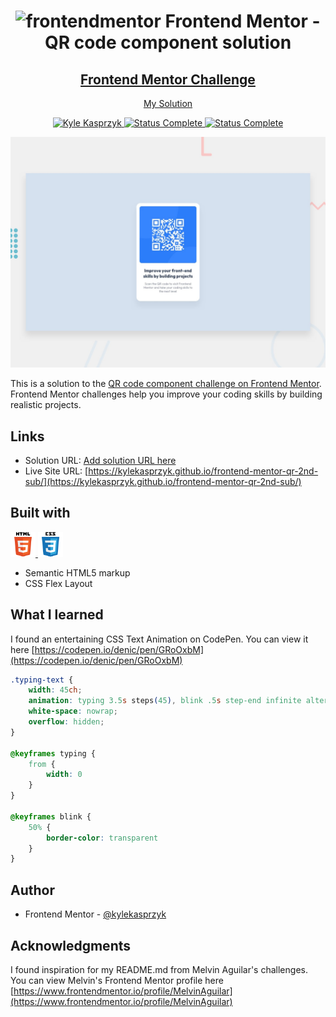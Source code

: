 <div id="top"></div>

<div align="center">
  <h1><img src="https://www.frontendmentor.io/static/images/logo-mobile.svg" alt="frontendmentor"> Frontend Mentor - QR code component solution</h1>
  <h2>
    <a href="https://www.frontendmentor.io/challenges/qr-code-component-iux_sIO_H"><strong>Frontend Mentor Challenge</strong></a>  </h2>
    <p>
    <a href="https://kylekasprzyk.github.io/frontend-mentor-qr-2nd-sub/">My Solution</a>
  </p>
</div>

<!-- bagdes -->
<div align="center">
  <!-- profile -->
  <a href="https://www.frontendmentor.io/profile/kylekasprzyk">
    <img src="https://img.shields.io/badge/Profile-Kyle%20Kasprzyk-blue" alt="Kyle Kasprzyk">
  </a>
    <!-- attempt -->
    <a href="#">
    <img src="https://img.shields.io/badge/Attempt-2nd-FB4F14" alt="Status Complete">
  </a>
  <!-- status -->
    <a href="#">
    <img src="https://img.shields.io/badge/Status-Complete-brightgreen" alt="Status Complete">
  </a>
</div>

![](./design/desktop-preview.jpg)

This is a solution to the [QR code component challenge on Frontend Mentor](https://www.frontendmentor.io/challenges/qr-code-component-iux_sIO_H). Frontend Mentor challenges help you improve your coding skills by building realistic projects. 

## Links

- Solution URL: [Add solution URL here](https://your-solution-url.com)
- Live Site URL: [https://kylekasprzyk.github.io/frontend-mentor-qr-2nd-sub/](https://kylekasprzyk.github.io/frontend-mentor-qr-2nd-sub/)

## Built with

<a href="https://www.w3.org/html/" target="_blank" rel="noreferrer"> <img src="https://raw.githubusercontent.com/devicons/devicon/master/icons/html5/html5-original-wordmark.svg" alt="html5" width="40" height="40"/> </a> <a href="https://www.w3schools.com/css/" target="_blank" rel="noreferrer"> <img src="https://raw.githubusercontent.com/devicons/devicon/master/icons/css3/css3-original-wordmark.svg" alt="css3" width="40" height="40"/> </a>

- Semantic HTML5 markup
- CSS Flex Layout

## What I learned

I found an entertaining CSS Text Animation on CodePen.  You can view it here [https://codepen.io/denic/pen/GRoOxbM](https://codepen.io/denic/pen/GRoOxbM)

```css
.typing-text {
    width: 45ch;
    animation: typing 3.5s steps(45), blink .5s step-end infinite alternate;
    white-space: nowrap;
    overflow: hidden;
}

@keyframes typing {
    from {
        width: 0
    }
}

@keyframes blink {
    50% {
        border-color: transparent
    }
}
```

## Author

- Frontend Mentor - [@kylekasprzyk](https://www.frontendmentor.io/profile/kylekasprzyk)

## Acknowledgments

I found inspiration for my README.md from Melvin Aguilar's challenges. You can view Melvin's Frontend Mentor profile here [https://www.frontendmentor.io/profile/MelvinAguilar](https://www.frontendmentor.io/profile/MelvinAguilar)
